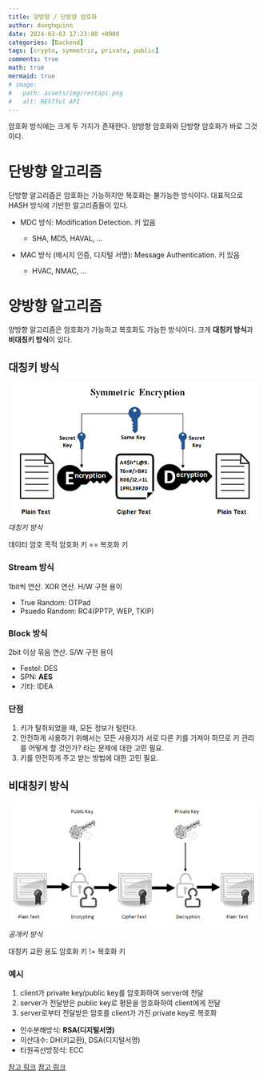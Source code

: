 ```yaml
---
title: 양방향 / 단방향 암호화
author: donghquinn
date: 2024-03-03 17:23:00 +0900
categories: [Backend]
tags: [crypto, symmetric, private, public]
comments: true
math: true
mermaid: true
# image:
#   path: assets/img/restapi.png
#   alt: RESTful API
---
```


암호화 방식에는 크게 두 가지가 존재한다.
양방향 암호화와 단방향 암호화가 바로 그것이다.

# 단방향 알고리즘

단방향 알고리즘은 암호화는 가능하지만 복호화는 불가능한 방식이다.
대표적으로 HASH 방식에 기반한 알고리즘들이 있다.

- MDC 방식: Modification Detection. 키 없음
  - SHA, MD5, HAVAL, ...

- MAC 방식 (메시지 인증, 디지털 서명): Message Authentication. 키 있음
  - HVAC, NMAC, ...

# 양방향 알고리즘

양방향 알고리즘은 암호화가 가능하고 복호화도 가능한 방식이다.
크게 **대칭키 방식**과 **비대칭키 방식**이 있다.

## 대칭키 방식

<img src="assets/img/symmetic.png" />
<em>대칭키 방식</em>

데이터 암호 목적
암호화 키 == 복호화 키

### Stream 방식

1bit씩 연산. XOR 연산. H/W 구현 용이

- True Random: OTPad
- Psuedo Random: RC4(PPTP, WEP, TKIP)

### Block 방식

2bit 이상 묶음 연산. S/W 구현 용이

- Festel: DES
- SPN: **AES**
- 기타: IDEA

### 단점

1. 키가 탈취되었을 때, 모든 정보가 털린다.
2. 안전하게 사용하기 위해서는 모든 사용자가 서로 다른 키를 가져야 하므로 키 관리를 어떻게 할 것인가? 라는 문제에 대한 고민 필요.
3. 키를 안전하게 주고 받는 방법에 대한 고민 필요.

## 비대칭키 방식

<img src="assets/img/public_private.png" />
<em>공개키 방식</em>

대칭키 교환 용도
암호화 키 != 복호화 키

### 예시

1. client가 private key/public key를 암호화하여 server에 전달
2. server가 전달받은 public key로 평문을 암호화하여 client에게 전달
3. server로부터 전달받은 암호를 client가 가진 private key로 복호화

- 인수분해방식: **RSA(디지털서명)**
- 이산대수: DH(키교환), DSA(디지털서명)
- 타원곡선방정식: ECC

[참고 링크](https://velog.io/@inyong_pang/Programming-%EC%95%94%ED%98%B8%ED%99%94-%EC%95%8C%EA%B3%A0%EB%A6%AC%EC%A6%98-%EC%A2%85%EB%A5%98%EC%99%80-%EB%B6%84%EB%A5%98)
[참고 링크](https://akku-dev.tistory.com/33)
